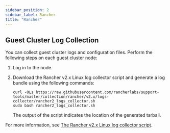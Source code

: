 ```yaml
---
sidebar_position: 2
sidebar_label: Rancher
title: "Rancher"
---
```


<head>
  <link rel="canonical" href="https://docs.harvesterhci.io/v1.5/troubleshooting/rancher"/>
</head>


## Guest Cluster Log Collection

You can collect guest cluster logs and configuration files. Perform the following steps on each guest cluster node:

1. Log in to the node.
1. Download the Rancher v2.x Linux log collector script and generate a log bundle using the following commands:

    ```
    curl -OLs https://raw.githubusercontent.com/rancherlabs/support-tools/master/collection/rancher/v2.x/logs-collector/rancher2_logs_collector.sh
    sudo bash rancher2_logs_collector.sh
    ```

    The output of the script indicates the location of the generated tarball.

For more information, see [The Rancher v2.x Linux log collector script](https://www.suse.com/support/kb/doc/?id=000020191).
